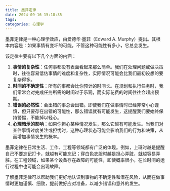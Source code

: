 ```yaml
---
title: 墨菲定律
date: 2024-09-16 15:18:35
tags:
categories: 心理学
---
```

墨菲定律是一种心理学效应，由爱德华·墨菲（Edward A. Murphy）提出。其根本内容是：如果事情有变坏的可能，不管这种可能性有多小，它总会发生。

<!-- more -->

该定律主要有以下几个方面的内涵：
1. **事情的复杂性**：任何事都没有表面看起来那么简单。我们在处理问题或做决策时，往往容易低估事情的难度和复杂性，实际情况可能会比我们最初设想的要复杂得多。
2. **时间的不确定性**：所有的事都会比你预计的时间长。在规划和执行任务时，我们常常会对完成任务所需的时间过于乐观，而实际花费的时间往往会超出预期。
3. **错误的必然性**：会出错的事总会出错。即使我们在做事情时已经非常小心谨慎，但只要存在出错的可能性，那么错误就有可能发生，这提醒我们要始终保持警惕，不能掉以轻心。
4. **心理暗示的影响**：如果你担心某种情况发生，那么它越有可能发生。当我们对某件事情过度关注或担忧时，这种心理状态可能会影响我们的行为和决策，从而增加事情发生的概率。

墨菲定律在日常生活、工作、工程等领域都有广泛的体现。例如，上班时越是提醒自己不要忘记打卡，就越有可能忘记；穿白色衣服时越是担心弄脏，就越容易弄脏。在工程领域，如果某个设备存在故障的可能性，即使概率很小，在长时间的运行过程中也可能会出现故障。

了解墨菲定律可以帮助我们更好地认识到事物的不确定性和潜在风险，从而在做事情时更加谨慎、细致，提前做好应对准备，以减少错误和意外的发生。